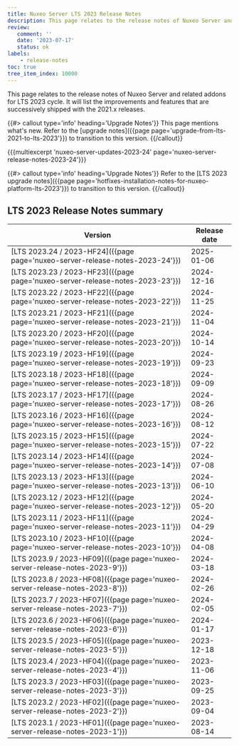 ```yaml
---
title: Nuxeo Server LTS 2023 Release Notes
description: This page relates to the release notes of Nuxeo Server and related addons for the 2023 cycle.
review:
   comment: ''
   date: '2023-07-17'
   status: ok
labels:
    - release-notes
toc: true
tree_item_index: 10000
---
```


This page relates to the release notes of Nuxeo Server and related addons for LTS 2023 cycle. It will list the improvements and features that are successively shipped with the 2021.x releases.


{{#> callout type='info' heading='Upgrade Notes'}}
This page mentions what's new. Refer to the [upgrade notes]({{page page='upgrade-from-lts-2021-to-lts-2023'}}) to transition to this version.
{{/callout}}

{{{multiexcerpt 'nuxeo-server-updates-2023-24' page='nuxeo-server-release-notes-2023-24'}}}

{{#> callout type='info' heading='Upgrade Notes'}}
Refer to the [LTS 2023 upgrade notes]({{page page='hotfixes-installation-notes-for-nuxeo-platform-lts-2023'}}) to transition to this version.
{{/callout}}

## LTS 2023 Release Notes summary

| Version                                                                       | Release date                 |
| ----------------------------------------------------------------------------- | ---------------------------- |
| [LTS 2023.24 / 2023-HF24]({{page page='nuxeo-server-release-notes-2023-24'}}) | 2025-01-06 |
| [LTS 2023.23 / 2023-HF23]({{page page='nuxeo-server-release-notes-2023-23'}}) | 2024-12-16 |
| [LTS 2023.22 / 2023-HF22]({{page page='nuxeo-server-release-notes-2023-22'}}) | 2024-11-25 |
| [LTS 2023.21 / 2023-HF21]({{page page='nuxeo-server-release-notes-2023-21'}}) | 2024-11-04 |
| [LTS 2023.20 / 2023-HF20]({{page page='nuxeo-server-release-notes-2023-20'}}) | 2024-10-14 |
| [LTS 2023.19 / 2023-HF19]({{page page='nuxeo-server-release-notes-2023-19'}}) | 2024-09-23 |
| [LTS 2023.18 / 2023-HF18]({{page page='nuxeo-server-release-notes-2023-18'}}) | 2024-09-09 |
| [LTS 2023.17 / 2023-HF17]({{page page='nuxeo-server-release-notes-2023-17'}}) | 2024-08-26 |
| [LTS 2023.16 / 2023-HF16]({{page page='nuxeo-server-release-notes-2023-16'}}) | 2024-08-12 |
| [LTS 2023.15 / 2023-HF15]({{page page='nuxeo-server-release-notes-2023-15'}}) | 2024-07-22 |
| [LTS 2023.14 / 2023-HF14]({{page page='nuxeo-server-release-notes-2023-14'}}) | 2024-07-08 |
| [LTS 2023.13 / 2023-HF13]({{page page='nuxeo-server-release-notes-2023-13'}}) | 2024-06-10 |
| [LTS 2023.12 / 2023-HF12]({{page page='nuxeo-server-release-notes-2023-12'}}) | 2024-05-20 |
| [LTS 2023.11 / 2023-HF11]({{page page='nuxeo-server-release-notes-2023-11'}}) | 2024-04-29 |
| [LTS 2023.10 / 2023-HF10]({{page page='nuxeo-server-release-notes-2023-10'}}) | 2024-04-08 |
| [LTS 2023.9 / 2023-HF09]({{page page='nuxeo-server-release-notes-2023-9'}}) | 2024-03-18 |
| [LTS 2023.8 / 2023-HF08]({{page page='nuxeo-server-release-notes-2023-8'}}) | 2024-02-26 |
| [LTS 2023.7 / 2023-HF07]({{page page='nuxeo-server-release-notes-2023-7'}}) | 2024-02-05 |
| [LTS 2023.6 / 2023-HF06]({{page page='nuxeo-server-release-notes-2023-6'}}) | 2024-01-17 |
| [LTS 2023.5 / 2023-HF05]({{page page='nuxeo-server-release-notes-2023-5'}}) | 2023-12-18 |
| [LTS 2023.4 / 2023-HF04]({{page page='nuxeo-server-release-notes-2023-4'}}) | 2023-11-06 |
| [LTS 2023.3 / 2023-HF03]({{page page='nuxeo-server-release-notes-2023-3'}}) | 2023-09-25 |
| [LTS 2023.2 / 2023-HF02]({{page page='nuxeo-server-release-notes-2023-2'}}) | 2023-09-04 |
| [LTS 2023.1 / 2023-HF01]({{page page='nuxeo-server-release-notes-2023-1'}}) | 2023-08-14 |























